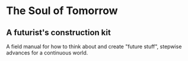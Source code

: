 # The Soul of Tomorrow
## A futurist's construction kit

A field manual for how to think about and create "future stuff", stepwise advances for a continuous world.
